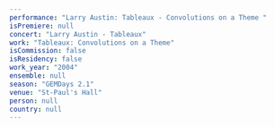 ```yaml
---
performance: "Larry Austin: Tableaux - Convolutions on a Theme "
isPremiere: null
concert: "Larry Austin - Tableaux"
work: "Tableaux: Convolutions on a Theme"
isCommission: false
isResidency: false
work_year: "2004"
ensemble: null
season: "GEMDays 2.1"
venue: "St-Paul's Hall"
person: null
country: null
---
```


